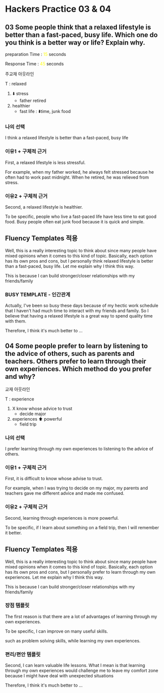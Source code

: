  # Hackers Practice 03 & 04

## 03 Some people think that a relaxed lifestyle is better than a fast-paced, busy life. Which one do you think is a better way or life? Explain why.

preparation Time : 
<span style="color:yellow">15</span> 
seconds

Response Time : 
<span style="color:yellow">45</span>
seconds

주교재 아웃라인

T : relaxed

1. ⬇️ stress
    - father retired
2. healthier
    - fast life : ⬇️time, junk food
### 나의 선택

I think a relaxed lifestyle is better than a fast-paced, busy life

### 이유1 + 구체적 근거

First, a relaxed lifestyle is less stressful.

For example, when my father worked, he always felt stressed because he often had to work past midnight. When he retired, he was relieved from stress.

### 이유2 + 구체적 근거

Second, a relaxed lifestyle is healthier.

To be specific, people who live a fast-paced life have less time to eat good food. Busy people often eat junk food because it is quick and simple.

## Fluency Templates  적용

Well, this is a really interesting topic to think about since many people have mixed opinions when it comes to this kind of topic. Basically, each option has its own pros and cons, but I personally think relaxed lifestyle is better than a fast-paced, busy life. Let me explain why I think this way.

This is because I can build stronger/closer relationships with my friends/family

### BUSY TEMPLATE - 인간관계

Actually, I've been so busy these days because of my hectic work schedule that I haven't had much time to interact with my friends and family. So I believe that having a relaxed lifestyle is a great way to spend quality time with them.

Therefore,  I think it's much better to ...

## 04 Some people prefer to learn by listening to the advice of others, such as parents and teachers. Others prefer to learn through their own experiences. Which method do you prefer and why?

교재 아웃라인

T : experience

1. X know whose advice to trust
    - decide major
2. experiences ⬆️ powerful
    - field trip

### 나의 선택

I prefer learning through my own experiences to listening to the advice of others.

### 이유1 + 구체적 근거

First, it is difficult to know whose advise to trust.

For example, when I was trying to decide on my major, my parents and teachers gave me different advice and made me confused.

### 이유2 + 구체적 근거

Second, learning through experiences is more powerful.

To be specific, if I learn about something on a field trip, then I will remember it better.

## Fluency Templates  적용

Well, this is a really interesting topic to think about since many people have mixed opinions when it comes to this kind of topic. Basically, each option has its own pros and cons, but I personally prefer to learn through my own experiences. Let me explain why I think this way.

This is because I can build stronger/closer relationships with my friends/family

### 장점 템플릿

The first reason is that there are a lot of advantages of learning through my own experiences.

To be specific, I can improve on many useful skills.

such as problem solving skills, while learning my own experiences.

### 편리/편안 템플릿

Second, I can learn valuable life lessons. What I mean is that learning through my own experiences would challenge me to leave my comfort zone because I might have deal with unexpected situations    

Therefore,  I think it's much better to ...